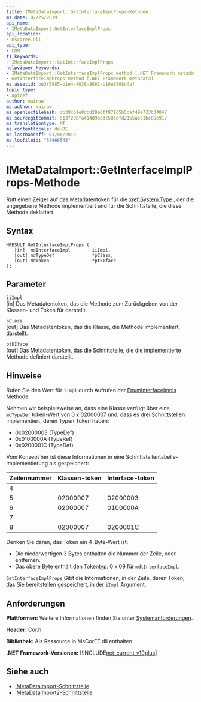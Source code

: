 ```yaml
---
title: IMetaDataImport::GetInterfaceImplProps-Methode
ms.date: 02/25/2019
api_name:
- IMetaDataImport.GetInterfaceImplProps
api_location:
- mscoree.dll
api_type:
- COM
f1_keywords:
- IMetaDataImport::GetInterfaceImplProps
helpviewer_keywords:
- IMetaDataImport::GetInterfaceImplProps method [.NET Framework metadata]
- GetInterfaceImpProps method [.NET Framework metadata]
ms.assetid: be3f5985-b1e4-4036-8602-c16e8508d4af
topic_type:
- apiref
author: mairaw
ms.author: mairaw
ms.openlocfilehash: cb38c61e8dbd29a0ff87165b5daf49e733b34047
ms.sourcegitcommit: 5137208fa414d9ca3c58cdfd2155ac81bc89e917
ms.translationtype: MT
ms.contentlocale: de-DE
ms.lasthandoff: 03/06/2019
ms.locfileid: "57466543"
---
```

# <a name="imetadataimportgetinterfaceimplprops-method"></a>IMetaDataImport::GetInterfaceImplProps-Methode
Ruft einen Zeiger auf das Metadatentoken für die <xref:System.Type> , der die angegebene Methode implementiert und für die Schnittstelle, die diese Methode deklariert.
  
## <a name="syntax"></a>Syntax  
  
```  
HRESULT GetInterfaceImplProps (  
   [in]  mdInterfaceImpl        iiImpl,  
   [out] mdTypeDef              *pClass,  
   [out] mdToken                *ptkIface  
);  
```  
  
## <a name="parameters"></a>Parameter  
 `iiImpl`  
 [in] Das Metadatentoken, das die Methode zum Zurückgeben von der Klassen- und Token für darstellt.  
  
 `pClass`  
 [out] Das Metadatentoken, das die Klasse, die Methode implementiert, darstellt.  
  
 `ptkIface`  
 [out] Das Metadatentoken, das die Schnittstelle, die die implementierte Methode definiert darstellt.  

## <a name="remarks"></a>Hinweise

 Rufen Sie den Wert für `iImpl` durch Aufrufen der [EnumInterfaceImpls](imetadataimport-enuminterfaceimpls-method.md) Methode.
 
 Nehmen wir beispielsweise an, dass eine Klasse verfügt über eine `mdTypeDef` token-Wert von 0 x 02000007 und, dass es drei Schnittstellen implementiert, deren Typen Token haben: 

- 0x02000003 (TypeDef)
- 0x0100000A (TypeRef)
- 0x0200001C (TypeDef)

Vom Konzept her ist diese Informationen in eine Schnittstellentabelle-Implementierung als gespeichert:

| Zeilennummer | Klassen-token | Interface-token |
|------------|-------------|-----------------|
| 4          |             |                 |
| 5          | 02000007    | 02000003        |
| 6          | 02000007    | 0100000A        |
| 7          |             |                 |
| 8          | 02000007    | 0200001C        |

Denken Sie daran, das Token ein 4-Byte-Wert ist:

- Die niederwertigen 3 Bytes enthalten die Nummer der Zeile, oder entfernen.
- Das obere Byte enthält den Tokentyp: 0 x 09 für `mdtInterfaceImpl`.

`GetInterfaceImplProps` Gibt die Informationen, in der Zeile, deren Token, das Sie bereitstellen gespeichert, in der `iImpl` Argument. 
  
## <a name="requirements"></a>Anforderungen  
 **Plattformen:** Weitere Informationen finden Sie unter [Systemanforderungen](../../../../docs/framework/get-started/system-requirements.md).  
  
 **Header:** Cor.h  
  
 **Bibliothek:** Als Ressource in MsCorEE.dll enthalten  
  
 **.NET Framework-Versionen:** [!INCLUDE[net_current_v10plus](../../../../includes/net-current-v10plus-md.md)]  
  
## <a name="see-also"></a>Siehe auch
- [IMetaDataImport-Schnittstelle](../../../../docs/framework/unmanaged-api/metadata/imetadataimport-interface.md)
- [IMetaDataImport2-Schnittstelle](../../../../docs/framework/unmanaged-api/metadata/imetadataimport2-interface.md)
